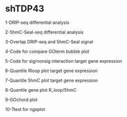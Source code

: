 # shTDP43
1-DRIP-seq differential analysis

2-5hmC-Seal-seq differential analysis

3-Overlap DRIP-seq and 5hmC-Seal signal

4-Code for compare GOterm bubble plot

5-Code for sig/nonsig interaction target gene expression

6-Quantile Rloop plot target gene expression

7-Quantile 5hmC plot target gene expression

8-Quantile gene plot R_loop/5hmC

9-GOchord plot

10-Ttest for ngsplot
